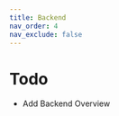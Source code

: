```yaml
---
title: Backend
nav_order: 4    
nav_exclude: false     
---
```


# Todo
* Add Backend Overview









